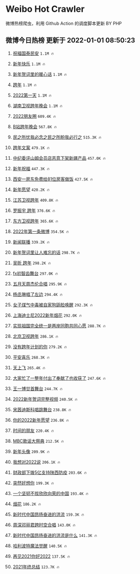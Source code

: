 # Weibo Hot Crawler 



微博热榜爬虫，利用 Github Action 的调度脚本更新 BY PHP 


## 微博今日热榜 更新于 2022-01-01 08:50:23 
1. [祝福国泰民安](https://s.weibo.com/weibo?q=%23%E7%A5%9D%E7%A6%8F%E5%9B%BD%E6%B3%B0%E6%B0%91%E5%AE%89%23&Refer=top) `1.1M 🔥` 

1. [新年快乐](https://s.weibo.com/weibo?q=%E6%96%B0%E5%B9%B4%E5%BF%AB%E4%B9%90&Refer=top) `1.1M 🔥` 

1. [新年贺词里的暖心话](https://s.weibo.com/weibo?q=%23%E6%96%B0%E5%B9%B4%E8%B4%BA%E8%AF%8D%E9%87%8C%E7%9A%84%E6%9A%96%E5%BF%83%E8%AF%9D%23&Refer=top) `1.1M 🔥` 

1. [跨年](https://s.weibo.com/weibo?q=%E8%B7%A8%E5%B9%B4&Refer=top) `1.1M 🔥` 

1. [2022第一天](https://s.weibo.com/weibo?q=%232022%E7%AC%AC%E4%B8%80%E5%A4%A9%23&Refer=top) `1.1M 🔥` 

1. [湖南卫视跨年晚会](https://s.weibo.com/weibo?q=%E6%B9%96%E5%8D%97%E5%8D%AB%E8%A7%86%E8%B7%A8%E5%B9%B4%E6%99%9A%E4%BC%9A&Refer=top) `1.1M 🔥` 

1. [2022朋友圈](https://s.weibo.com/weibo?q=2022%E6%9C%8B%E5%8F%8B%E5%9C%88&Refer=top) `609.4K 🔥` 

1. [B站跨年晚会](https://s.weibo.com/weibo?q=B%E7%AB%99%E8%B7%A8%E5%B9%B4%E6%99%9A%E4%BC%9A&Refer=top) `567.8K 🔥` 

1. [民之所忧我必念之民之所盼我必行之](https://s.weibo.com/weibo?q=%23%E6%B0%91%E4%B9%8B%E6%89%80%E5%BF%A7%E6%88%91%E5%BF%85%E5%BF%B5%E4%B9%8B%E6%B0%91%E4%B9%8B%E6%89%80%E7%9B%BC%E6%88%91%E5%BF%85%E8%A1%8C%E4%B9%8B%23&Refer=top) `515.3K 🔥` 

1. [跨年文案](https://s.weibo.com/weibo?q=%E8%B7%A8%E5%B9%B4%E6%96%87%E6%A1%88&Refer=top) `479.1K 🔥` 

1. [中纪委评山姆会员店恶意下架新疆产品](https://s.weibo.com/weibo?q=%23%E4%B8%AD%E7%BA%AA%E5%A7%94%E8%AF%84%E5%B1%B1%E5%A7%86%E4%BC%9A%E5%91%98%E5%BA%97%E6%81%B6%E6%84%8F%E4%B8%8B%E6%9E%B6%E6%96%B0%E7%96%86%E4%BA%A7%E5%93%81%23&Refer=top) `457.0K 🔥` 

1. [新年祝福](https://s.weibo.com/weibo?q=%E6%96%B0%E5%B9%B4%E7%A5%9D%E7%A6%8F&Refer=top) `447.3K 🔥` 

1. [西安一房东免费给81位房客做饭](https://s.weibo.com/weibo?q=%23%E8%A5%BF%E5%AE%89%E4%B8%80%E6%88%BF%E4%B8%9C%E5%85%8D%E8%B4%B9%E7%BB%9981%E4%BD%8D%E6%88%BF%E5%AE%A2%E5%81%9A%E9%A5%AD%23&Refer=top) `427.5K 🔥` 

1. [新年愿望](https://s.weibo.com/weibo?q=%23%E6%96%B0%E5%B9%B4%E6%84%BF%E6%9C%9B%23&Refer=top) `420.2K 🔥` 

1. [江苏卫视跨年](https://s.weibo.com/weibo?q=%E6%B1%9F%E8%8B%8F%E5%8D%AB%E8%A7%86%E8%B7%A8%E5%B9%B4&Refer=top) `409.8K 🔥` 

1. [罗振宇 跨年](https://s.weibo.com/weibo?q=%E7%BD%97%E6%8C%AF%E5%AE%87%20%E8%B7%A8%E5%B9%B4&Refer=top) `376.6K 🔥` 

1. [东方卫视跨年](https://s.weibo.com/weibo?q=%E4%B8%9C%E6%96%B9%E5%8D%AB%E8%A7%86%E8%B7%A8%E5%B9%B4&Refer=top) `365.6K 🔥` 

1. [2022年第一条微博](https://s.weibo.com/weibo?q=%232022%E5%B9%B4%E7%AC%AC%E4%B8%80%E6%9D%A1%E5%BE%AE%E5%8D%9A%23&Refer=top) `354.5K 🔥` 

1. [新闻联播](https://s.weibo.com/weibo?q=%23%E6%96%B0%E9%97%BB%E8%81%94%E6%92%AD%23&Refer=top) `339.2K 🔥` 

1. [新年贺词里让人难忘的话](https://s.weibo.com/weibo?q=%23%E6%96%B0%E5%B9%B4%E8%B4%BA%E8%AF%8D%E9%87%8C%E8%AE%A9%E4%BA%BA%E9%9A%BE%E5%BF%98%E7%9A%84%E8%AF%9D%23&Refer=top) `298.7K 🔥` 

1. [吴昕 跨年](https://s.weibo.com/weibo?q=%E5%90%B4%E6%98%95%20%E8%B7%A8%E5%B9%B4&Refer=top) `298.2K 🔥` 

1. [fx初智齿舞台](https://s.weibo.com/weibo?q=fx%E5%88%9D%E6%99%BA%E9%BD%BF%E8%88%9E%E5%8F%B0&Refer=top) `297.0K 🔥` 

1. [五月天周杰伦合唱](https://s.weibo.com/weibo?q=%23%E4%BA%94%E6%9C%88%E5%A4%A9%E5%91%A8%E6%9D%B0%E4%BC%A6%E5%90%88%E5%94%B1%23&Refer=top) `295.9K 🔥` 

1. [杨丞琳唱了左边](https://s.weibo.com/weibo?q=%23%E6%9D%A8%E4%B8%9E%E7%90%B3%E5%94%B1%E4%BA%86%E5%B7%A6%E8%BE%B9%23&Refer=top) `294.4K 🔥` 

1. [女子煤气中毒被自家狗舔脸唤醒](https://s.weibo.com/weibo?q=%23%E5%A5%B3%E5%AD%90%E7%85%A4%E6%B0%94%E4%B8%AD%E6%AF%92%E8%A2%AB%E8%87%AA%E5%AE%B6%E7%8B%97%E8%88%94%E8%84%B8%E5%94%A4%E9%86%92%23&Refer=top) `292.3K 🔥` 

1. [上海迪士尼2022新年烟花](https://s.weibo.com/weibo?q=%E4%B8%8A%E6%B5%B7%E8%BF%AA%E5%A3%AB%E5%B0%BC2022%E6%96%B0%E5%B9%B4%E7%83%9F%E8%8A%B1&Refer=top) `292.0K 🔥` 

1. [实现祖国完全统一是两岸同胞共同心愿](https://s.weibo.com/weibo?q=%23%E5%AE%9E%E7%8E%B0%E7%A5%96%E5%9B%BD%E5%AE%8C%E5%85%A8%E7%BB%9F%E4%B8%80%E6%98%AF%E4%B8%A4%E5%B2%B8%E5%90%8C%E8%83%9E%E5%85%B1%E5%90%8C%E5%BF%83%E6%84%BF%23&Refer=top) `288.7K 🔥` 

1. [北京卫视跨年](https://s.weibo.com/weibo?q=%E5%8C%97%E4%BA%AC%E5%8D%AB%E8%A7%86%E8%B7%A8%E5%B9%B4&Refer=top) `286.1K 🔥` 

1. [没有跨年计划的你](https://s.weibo.com/weibo?q=%23%E6%B2%A1%E6%9C%89%E8%B7%A8%E5%B9%B4%E8%AE%A1%E5%88%92%E7%9A%84%E4%BD%A0%23&Refer=top) `279.2K 🔥` 

1. [平安喜乐](https://s.weibo.com/weibo?q=%E5%B9%B3%E5%AE%89%E5%96%9C%E4%B9%90&Refer=top) `268.3K 🔥` 

1. [天上飞](https://s.weibo.com/weibo?q=%E5%A4%A9%E4%B8%8A%E9%A3%9E&Refer=top) `265.4K 🔥` 

1. [大家忙了一整年付出了奉献了也收获了](https://s.weibo.com/weibo?q=%23%E5%A4%A7%E5%AE%B6%E5%BF%99%E4%BA%86%E4%B8%80%E6%95%B4%E5%B9%B4%E4%BB%98%E5%87%BA%E4%BA%86%E5%A5%89%E7%8C%AE%E4%BA%86%E4%B9%9F%E6%94%B6%E8%8E%B7%E4%BA%86%23&Refer=top) `247.6K 🔥` 

1. [王一博廿首舞台](https://s.weibo.com/weibo?q=%23%E7%8E%8B%E4%B8%80%E5%8D%9A%E5%BB%BF%E9%A6%96%E8%88%9E%E5%8F%B0%23&Refer=top) `244.7K 🔥` 

1. [2022新年贺词完整视频](https://s.weibo.com/weibo?q=%232022%E6%96%B0%E5%B9%B4%E8%B4%BA%E8%AF%8D%E5%AE%8C%E6%95%B4%E8%A7%86%E9%A2%91%23&Refer=top) `240.5K 🔥` 

1. [宋茜迪斯科唱跳舞台](https://s.weibo.com/weibo?q=%E5%AE%8B%E8%8C%9C%E8%BF%AA%E6%96%AF%E7%A7%91%E5%94%B1%E8%B7%B3%E8%88%9E%E5%8F%B0&Refer=top) `238.8K 🔥` 

1. [你的2022新年愿望](https://s.weibo.com/weibo?q=%23%E4%BD%A0%E7%9A%842022%E6%96%B0%E5%B9%B4%E6%84%BF%E6%9C%9B%23&Refer=top) `236.8K 🔥` 

1. [时间的朋友](https://s.weibo.com/weibo?q=%23%E6%97%B6%E9%97%B4%E7%9A%84%E6%9C%8B%E5%8F%8B%23&Refer=top) `220.4K 🔥` 

1. [MBC歌谣大祭典](https://s.weibo.com/weibo?q=MBC%E6%AD%8C%E8%B0%A3%E5%A4%A7%E7%A5%AD%E5%85%B8&Refer=top) `212.5K 🔥` 

1. [新年头像](https://s.weibo.com/weibo?q=%E6%96%B0%E5%B9%B4%E5%A4%B4%E5%83%8F&Refer=top) `209.9K 🔥` 

1. [我想对2022说](https://s.weibo.com/weibo?q=%23%E6%88%91%E6%83%B3%E5%AF%B92022%E8%AF%B4%23&Refer=top) `206.1K 🔥` 

1. [财政部下拨5亿支持陕西防疫](https://s.weibo.com/weibo?q=%23%E8%B4%A2%E6%94%BF%E9%83%A8%E4%B8%8B%E6%8B%A85%E4%BA%BF%E6%94%AF%E6%8C%81%E9%99%95%E8%A5%BF%E9%98%B2%E7%96%AB%23&Refer=top) `203.6K 🔥` 

1. [突然好想你](https://s.weibo.com/weibo?q=%23%E7%AA%81%E7%84%B6%E5%A5%BD%E6%83%B3%E4%BD%A0%23&Refer=top) `199.3K 🔥` 

1. [一个坚韧不拔欣欣向荣的中国](https://s.weibo.com/weibo?q=%23%E4%B8%80%E4%B8%AA%E5%9D%9A%E9%9F%A7%E4%B8%8D%E6%8B%94%E6%AC%A3%E6%AC%A3%E5%90%91%E8%8D%A3%E7%9A%84%E4%B8%AD%E5%9B%BD%23&Refer=top) `193.4K 🔥` 

1. [烟花](https://s.weibo.com/weibo?q=%E7%83%9F%E8%8A%B1&Refer=top) `186.2K 🔥` 

1. [新时代中国昂扬奋进的洪流](https://s.weibo.com/weibo?q=%23%E6%96%B0%E6%97%B6%E4%BB%A3%E4%B8%AD%E5%9B%BD%E6%98%82%E6%89%AC%E5%A5%8B%E8%BF%9B%E7%9A%84%E6%B4%AA%E6%B5%81%23&Refer=top) `159.3K 🔥` 

1. [周深邓丽君跨时空合唱](https://s.weibo.com/weibo?q=%23%E5%91%A8%E6%B7%B1%E9%82%93%E4%B8%BD%E5%90%9B%E8%B7%A8%E6%97%B6%E7%A9%BA%E5%90%88%E5%94%B1%23&Refer=top) `143.0K 🔥` 

1. [新时代中国昂扬奋进的洪流是什么](https://s.weibo.com/weibo?q=%23%E6%96%B0%E6%97%B6%E4%BB%A3%E4%B8%AD%E5%9B%BD%E6%98%82%E6%89%AC%E5%A5%8B%E8%BF%9B%E7%9A%84%E6%B4%AA%E6%B5%81%E6%98%AF%E4%BB%80%E4%B9%88%23&Refer=top) `141.3K 🔥` 

1. [哈利波特魔法觉醒](https://s.weibo.com/weibo?q=%E5%93%88%E5%88%A9%E6%B3%A2%E7%89%B9%E9%AD%94%E6%B3%95%E8%A7%89%E9%86%92&Refer=top) `140.5K 🔥` 

1. [再见2021你好2022](https://s.weibo.com/weibo?q=%E5%86%8D%E8%A7%812021%E4%BD%A0%E5%A5%BD2022&Refer=top) `137.5K 🔥` 

1. [2021年终总结](https://s.weibo.com/weibo?q=2021%E5%B9%B4%E7%BB%88%E6%80%BB%E7%BB%93&Refer=top) `123.7K 🔥` 

